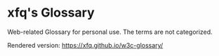 # xfq's Glossary

Web-related Glossary for personal use. The terms are not categorized.

Rendered version: https://xfq.github.io/w3c-glossary/
